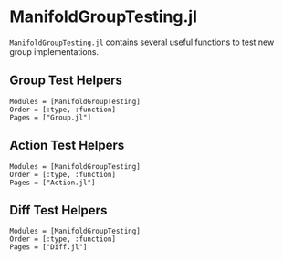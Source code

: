 # ManifoldGroupTesting.jl

`ManifoldGroupTesting.jl` contains several useful functions to test new group implementations.

## Group Test Helpers

```@autodocs
Modules = [ManifoldGroupTesting]
Order = [:type, :function]
Pages = ["Group.jl"]
```

## Action Test Helpers

```@autodocs
Modules = [ManifoldGroupTesting]
Order = [:type, :function]
Pages = ["Action.jl"]
```

## Diff Test Helpers

```@autodocs
Modules = [ManifoldGroupTesting]
Order = [:type, :function]
Pages = ["Diff.jl"]
```
